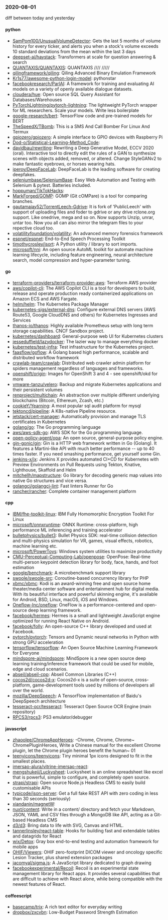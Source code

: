 ### 2020-08-01
diff between today and yesterday

#### python
* [SamPom100/UnusualVolumeDetector](https://github.com/SamPom100/UnusualVolumeDetector): Gets the last 5 months of volume history for every ticker, and alerts you when a stock's volume exceeds 10 standard deviations from the mean within the last 3 days
* [deepset-ai/haystack](https://github.com/deepset-ai/haystack):  Transformers at scale for question answering & search
* [QUANTAXIS/QUANTAXIS](https://github.com/QUANTAXIS/QUANTAXIS): QUANTAXIS   //// ///// 
* [qilingframework/qiling](https://github.com/qilingframework/qiling): Qiling Advanced Binary Emulation Framework
* [Kr1s77/awesome-python-login-model](https://github.com/Kr1s77/awesome-python-login-model): pythonstar
* [facebookresearch/ParlAI](https://github.com/facebookresearch/ParlAI): A framework for training and evaluating AI models on a variety of openly available dialogue datasets.
* [cloudera/hue](https://github.com/cloudera/hue): Open source SQL Query Assistant for Databases/Warehouses
* [PyTorchLightning/pytorch-lightning](https://github.com/PyTorchLightning/pytorch-lightning): The lightweight PyTorch wrapper for ML researchers. Scale your models. Write less boilerplate
* [google-research/bert](https://github.com/google-research/bert): TensorFlow code and pre-trained models for BERT
* [TheSpeedX/TBomb](https://github.com/TheSpeedX/TBomb): This is a SMS And Call Bomber For Linux And Termux
* [gpiozero/gpiozero](https://github.com/gpiozero/gpiozero): A simple interface to GPIO devices with Raspberry Pi
* [Dod-o/Statistical-Learning-Method_Code](https://github.com/Dod-o/Statistical-Learning-Method_Code): 
* [davidbau/rewriting](https://github.com/davidbau/rewriting): Rewriting a Deep Generative Model, ECCV 2020 (oral). Interactive tool to directly edit the rules of a GAN to synthesize scenes with objects added, removed, or altered. Change StyleGANv2 to make fantastic eyebrows, or horses wearing hats.
* [iperov/DeepFaceLab](https://github.com/iperov/DeepFaceLab): DeepFaceLab is the leading software for creating deepfakes.
* [seleniumbase/SeleniumBase](https://github.com/seleniumbase/SeleniumBase):  Easy Web Automation and Testing with Selenium & pytest. Batteries included.
* [hoppuman/TikTokHacks](https://github.com/hoppuman/TikTokHacks): 
* [MarkForged/GOMP](https://github.com/MarkForged/GOMP): GOMP (Git cOMPare) is a tool for comparing branches.
* [gautamajay52/TorrentLeech-Gdrive](https://github.com/gautamajay52/TorrentLeech-Gdrive): It is fork of 'PublicLeech' with support of uploading files and foder to gdrive or any drive rclone.org support. Like onedrive, mega and so on. Now supports Unzip, unrar, untar too. Now you all can also mirror the telegram files to your repective cloud too.
* [volatilityfoundation/volatility](https://github.com/volatilityfoundation/volatility): An advanced memory forensics framework
* [espnet/espnet](https://github.com/espnet/espnet): End-to-End Speech Processing Toolkit
* [timothycrosley/isort](https://github.com/timothycrosley/isort): A Python utility / library to sort imports.
* [microsoft/nni](https://github.com/microsoft/nni): An open source AutoML toolkit for automate machine learning lifecycle, including feature engineering, neural architecture search, model compression and hyper-parameter tuning.

#### go
* [terraform-providers/terraform-provider-aws](https://github.com/terraform-providers/terraform-provider-aws): Terraform AWS provider
* [aws/copilot-cli](https://github.com/aws/copilot-cli): The AWS Copilot CLI is a tool for developers to build, release and operate production ready containerized applications on Amazon ECS and AWS Fargate.
* [helm/helm](https://github.com/helm/helm): The Kubernetes Package Manager
* [kubernetes-sigs/external-dns](https://github.com/kubernetes-sigs/external-dns): Configure external DNS servers (AWS Route53, Google CloudDNS and others) for Kubernetes Ingresses and Services
* [thanos-io/thanos](https://github.com/thanos-io/thanos): Highly available Prometheus setup with long term storage capabilities. CNCF Sandbox project.
* [kubernetes/dashboard](https://github.com/kubernetes/dashboard): General-purpose web UI for Kubernetes clusters
* [jesseduffield/lazydocker](https://github.com/jesseduffield/lazydocker): The lazier way to manage everything docker
* [kubernetes/test-infra](https://github.com/kubernetes/test-infra): Test infrastructure for the Kubernetes project.
* [faasflow/goflow](https://github.com/faasflow/goflow): A Golang based high performance, scalable and distributed workflow framework
* [crawlab-team/crawlab](https://github.com/crawlab-team/crawlab): Distributed web crawler admin platform for spiders management regardless of languages and frameworks. 
* [openshift/origin](https://github.com/openshift/origin): Images for OpenShift 3 and 4 - see openshift/okd for more
* [vmware-tanzu/velero](https://github.com/vmware-tanzu/velero): Backup and migrate Kubernetes applications and their persistent volumes
* [renproject/multichain](https://github.com/renproject/multichain): An abstraction over multiple different underlying blockchains (Bitcoin, Ethereum, Zcash, etc.)
* [cookieY/Yearning](https://github.com/cookieY/Yearning):  A most popular sql audit platform for mysql
* [tektoncd/pipeline](https://github.com/tektoncd/pipeline): A K8s-native Pipeline resource.
* [jetstack/cert-manager](https://github.com/jetstack/cert-manager): Automatically provision and manage TLS certificates in Kubernetes
* [golang/go](https://github.com/golang/go): The Go programming language
* [aws/aws-sdk-go](https://github.com/aws/aws-sdk-go): AWS SDK for the Go programming language.
* [open-policy-agent/opa](https://github.com/open-policy-agent/opa): An open source, general-purpose policy engine.
* [gin-gonic/gin](https://github.com/gin-gonic/gin): Gin is a HTTP web framework written in Go (Golang). It features a Martini-like API with much better performance -- up to 40 times faster. If you need smashing performance, get yourself some Gin.
* [jenkins-x/jx](https://github.com/jenkins-x/jx): Jenkins X provides automated CI+CD for Kubernetes with Preview Environments on Pull Requests using Tekton, Knative, Lighthouse, Skaffold and Helm
* [mitchellh/mapstructure](https://github.com/mitchellh/mapstructure): Go library for decoding generic map values into native Go structures and vice versa.
* [golangci/golangci-lint](https://github.com/golangci/golangci-lint): Fast linters Runner for Go
* [rancher/rancher](https://github.com/rancher/rancher): Complete container management platform

#### cpp
* [IBM/fhe-toolkit-linux](https://github.com/IBM/fhe-toolkit-linux): IBM Fully Homomorphic Encryption Toolkit For Linux
* [microsoft/onnxruntime](https://github.com/microsoft/onnxruntime): ONNX Runtime: cross-platform, high performance ML inferencing and training accelerator
* [bulletphysics/bullet3](https://github.com/bulletphysics/bullet3): Bullet Physics SDK: real-time collision detection and multi-physics simulation for VR, games, visual effects, robotics, machine learning etc.
* [microsoft/PowerToys](https://github.com/microsoft/PowerToys): Windows system utilities to maximize productivity
* [CMU-Perceptual-Computing-Lab/openpose](https://github.com/CMU-Perceptual-Computing-Lab/openpose): OpenPose: Real-time multi-person keypoint detection library for body, face, hands, and foot estimation
* [google/benchmark](https://github.com/google/benchmark): A microbenchmark support library
* [swoole/swoole-src](https://github.com/swoole/swoole-src):  Coroutine-based concurrency library for PHP
* [xbmc/xbmc](https://github.com/xbmc/xbmc): Kodi is an award-winning free and open source home theater/media center software and entertainment hub for digital media. With its beautiful interface and powerful skinning engine, it's available for Android, BSD, Linux, macOS, iOS and Windows.
* [Oneflow-Inc/oneflow](https://github.com/Oneflow-Inc/oneflow): OneFlow is a performance-centered and open-source deep learning framework.
* [facebook/hermes](https://github.com/facebook/hermes): Hermes is a small and lightweight JavaScript engine optimized for running React Native on Android.
* [facebook/folly](https://github.com/facebook/folly): An open-source C++ library developed and used at Facebook.
* [pytorch/pytorch](https://github.com/pytorch/pytorch): Tensors and Dynamic neural networks in Python with strong GPU acceleration
* [tensorflow/tensorflow](https://github.com/tensorflow/tensorflow): An Open Source Machine Learning Framework for Everyone
* [mindspore-ai/mindspore](https://github.com/mindspore-ai/mindspore): MindSpore is a new open source deep learning training/inference framework that could be used for mobile, edge and cloud scenarios.
* [abseil/abseil-cpp](https://github.com/abseil/abseil-cpp): Abseil Common Libraries (C++)
* [cocos2d/cocos2d-x](https://github.com/cocos2d/cocos2d-x): Cocos2d-x is a suite of open-source, cross-platform, game-development tools used by millions of developers all over the world.
* [mozilla/DeepSpeech](https://github.com/mozilla/DeepSpeech): A TensorFlow implementation of Baidu's DeepSpeech architecture
* [tesseract-ocr/tesseract](https://github.com/tesseract-ocr/tesseract): Tesseract Open Source OCR Engine (main repository)
* [RPCS3/rpcs3](https://github.com/RPCS3/rpcs3): PS3 emulator/debugger

#### javascript
* [zhaoolee/ChromeAppHeroes](https://github.com/zhaoolee/ChromeAppHeroes): -Chrome, Chrome, Chrome~ ChromePluginHeroes, Write a Chinese manual for the excellent Chrome plugin, let the Chrome plugin heroes benefit the human~ 01
* [teenyicons/teenyicons](https://github.com/teenyicons/teenyicons): Tiny minimal 1px icons designed to fit in the smallest places.
* [imersao-alura/vitrine-imersao-react](https://github.com/imersao-alura/vitrine-imersao-react): 
* [mengshukeji/Luckysheet](https://github.com/mengshukeji/Luckysheet): Luckysheet is an online spreadsheet like excel that is powerful, simple to configure, and completely open source.
* [strapi/strapi](https://github.com/strapi/strapi):  Open source Node.js Headless CMS to easily build customisable APIs
* [typicode/json-server](https://github.com/typicode/json-server): Get a full fake REST API with zero coding in less than 30 seconds (seriously)
* [xiandanin/magnetW](https://github.com/xiandanin/magnetW): 
* [nuxt/content](https://github.com/nuxt/content): Write in a content/ directory and fetch your Markdown, JSON, YAML and CSV files through a MongoDB like API, acting as a Git-based Headless CMS
* [d3/d3](https://github.com/d3/d3): Bring data to life with SVG, Canvas and HTML. 
* [tannerlinsley/react-table](https://github.com/tannerlinsley/react-table):  Hooks for building fast and extendable tables and datagrids for React
* [wix/Detox](https://github.com/wix/Detox): Gray box end-to-end testing and automation framework for mobile apps
* [OHIF/Viewers](https://github.com/OHIF/Viewers): OHIF zero-footprint DICOM viewer and oncology specific Lesion Tracker, plus shared extension packages
* [jacomyal/sigma.js](https://github.com/jacomyal/sigma.js): A JavaScript library dedicated to graph drawing
* [facebookexperimental/Recoil](https://github.com/facebookexperimental/Recoil): Recoil is an experimental state management library for React apps. It provides several capabilities that are difficult to achieve with React alone, while being compatible with the newest features of React.

#### coffeescript
* [basecamp/trix](https://github.com/basecamp/trix): A rich text editor for everyday writing
* [dropbox/zxcvbn](https://github.com/dropbox/zxcvbn): Low-Budget Password Strength Estimation
